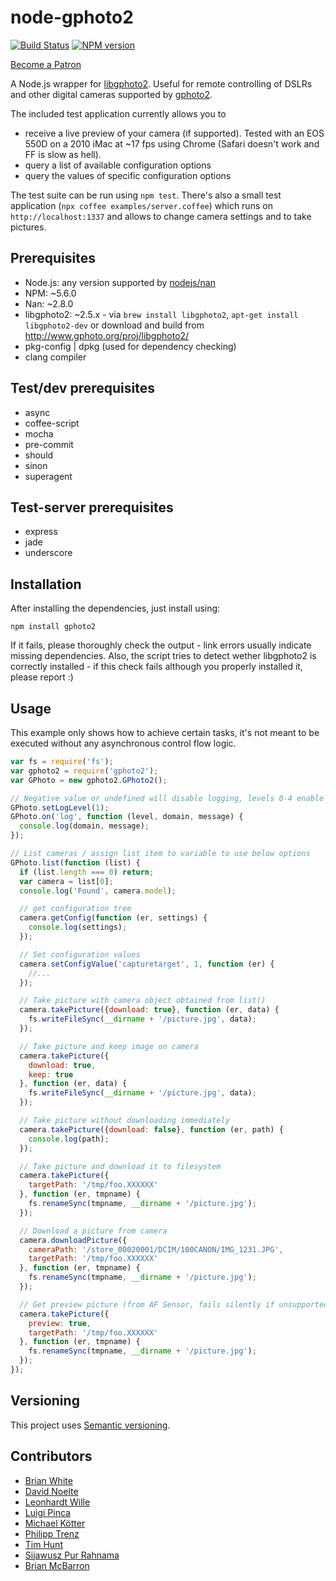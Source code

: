# node-gphoto2

[![Build Status](https://travis-ci.org/lwille/node-gphoto2.svg?branch=master)](https://travis-ci.org/lwille/node-gphoto2)
[![NPM version](https://badge.fury.io/js/gphoto2.svg)](http://badge.fury.io/js/gphoto2)

[Become a Patron](https://www.patreon.com/lwille)

A Node.js wrapper for [libgphoto2](http://www.gphoto.org). Useful for remote controlling of DSLRs and other digital cameras supported by [gphoto2](http://www.gphoto.org).

The included test application currently allows you to

* receive a live preview of your camera (if supported). Tested with an EOS 550D on a 2010 iMac at ~17 fps using Chrome (Safari doesn't work and FF is slow as hell).
* query a list of available configuration options
* query the values of specific configuration options

The test suite can be run using `npm test`. There's also a small test application (`npx coffee examples/server.coffee`) which runs on `http://localhost:1337` and allows to change camera settings and to take pictures.

## Prerequisites

* Node.js: any version supported by [nodejs/nan](https://github.com/nodejs/nan)
* NPM: ~5.6.0
* Nan: ~2.8.0
* libgphoto2: ~2.5.x - via `brew install libgphoto2`, `apt-get install libgphoto2-dev` or download and build from http://www.gphoto.org/proj/libgphoto2/
* pkg-config | dpkg (used for dependency checking)
* clang compiler

## Test/dev prerequisites

* async
* coffee-script
* mocha
* pre-commit
* should
* sinon
* superagent

## Test-server prerequisites

* express
* jade
* underscore

## Installation

After installing the dependencies, just install using:

```
npm install gphoto2
```

If it fails, please thoroughly check the output - link errors usually indicate missing dependencies.
Also, the script tries to detect wether libgphoto2 is correctly installed - if this check fails although you properly installed it, please report :)

## Usage

This example only shows how to achieve certain tasks, it's not meant to be executed without any asynchronous control flow logic.

```javascript
var fs = require('fs');
var gphoto2 = require('gphoto2');
var GPhoto = new gphoto2.GPhoto2();

// Negative value or undefined will disable logging, levels 0-4 enable it.
GPhoto.setLogLevel(1);
GPhoto.on('log', function (level, domain, message) {
  console.log(domain, message);
});

// List cameras / assign list item to variable to use below options
GPhoto.list(function (list) {
  if (list.length === 0) return;
  var camera = list[0];
  console.log('Found', camera.model);

  // get configuration tree
  camera.getConfig(function (er, settings) {
    console.log(settings);
  });

  // Set configuration values
  camera.setConfigValue('capturetarget', 1, function (er) {
    //...
  });

  // Take picture with camera object obtained from list()
  camera.takePicture({download: true}, function (er, data) {
    fs.writeFileSync(__dirname + '/picture.jpg', data);
  });

  // Take picture and keep image on camera
  camera.takePicture({
    download: true,
    keep: true
  }, function (er, data) {
    fs.writeFileSync(__dirname + '/picture.jpg', data);
  });

  // Take picture without downloading immediately
  camera.takePicture({download: false}, function (er, path) {
    console.log(path);
  });

  // Take picture and download it to filesystem
  camera.takePicture({
    targetPath: '/tmp/foo.XXXXXX'
  }, function (er, tmpname) {
    fs.renameSync(tmpname, __dirname + '/picture.jpg');
  });

  // Download a picture from camera
  camera.downloadPicture({
    cameraPath: '/store_00020001/DCIM/100CANON/IMG_1231.JPG',
    targetPath: '/tmp/foo.XXXXXX'
  }, function (er, tmpname) {
    fs.renameSync(tmpname, __dirname + '/picture.jpg');
  });

  // Get preview picture (from AF Sensor, fails silently if unsupported)
  camera.takePicture({
    preview: true,
    targetPath: '/tmp/foo.XXXXXX'
  }, function (er, tmpname) {
    fs.renameSync(tmpname, __dirname + '/picture.jpg');
  });
});
```

## Versioning

This project uses [Semantic versioning](https://github.com/mojombo/semver).

## Contributors

* [Brian White](https://github.com/mscdex)
* [David Noelte](https://github.com/marvin)
* [Leonhardt Wille](https://github.com/lwille)
* [Luigi Pinca](https://github.com/lpinca)
* [Michael Kötter](https://github.com/michaelkoetter)
* [Philipp Trenz](https://github.com/philipptrenz)
* [Tim Hunt](https://github.com/mitnuh)
* [Sijawusz Pur Rahnama](https://github.com/sija)
* [Brian McBarron](https://github.com/bmcbarron)
